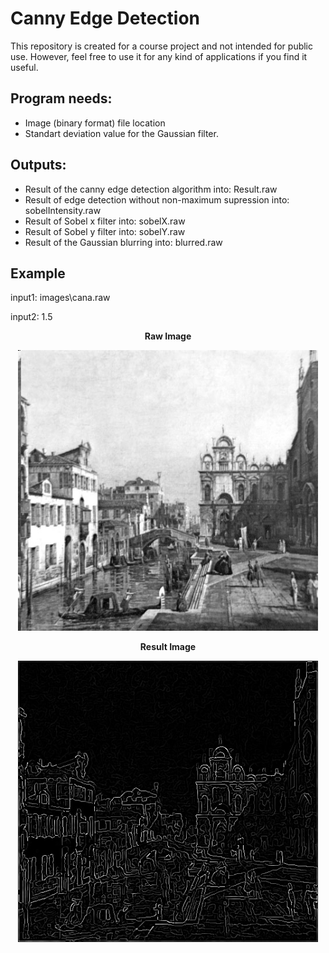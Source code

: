 # Canny Edge Detection
This repository is created for a course project and not intended for public use. However, feel free to use it for any kind of applications if you find it useful.

## Program needs:
* Image (binary format) file location
* Standart deviation value for the Gaussian filter.

## Outputs:
* Result of the canny edge detection algorithm into:            Result.raw
* Result of edge detection without non-maximum supression into:	sobelIntensity.raw
* Result of Sobel x filter into:                       					sobelX.raw
* Result of Sobel y filter into:                      					sobelY.raw
* Result of the Gaussian blurring into:                 				blurred.raw

## Example
input1: images\\cana.raw

input2: 1.5

<p align="center"><b>Raw Image</b></p>
<p align="center"><img src="Example/cana.jpg" width="480"\></p>
<p align="center"><b>Result Image</b></p>
<p align="center"><img src="Example/Result.jpg" width="480"\></p>
